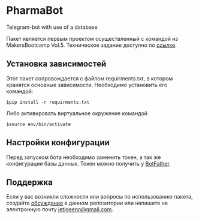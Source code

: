 # PharmaBot
Telegram-bot with use of a database

Пакет является первым проектом осуществленный с командой из MakersBootcamp Vol.5. Техническое задание доступно по 
[ссылке](./technicalTask/index.md).


## Установка зависимостей

Этот пакет сопровождается с файлом requirments.txt, в котором хранятся основные зависимости. 
Необходимо установить его командой: 


```$pip install -r requirments.txt``` 

Либо активировать виртуальное окружение командой

```$source env/bin/activate```


## Настройки конфигурации

Перед запуском бота необходимо заменить токен, а так же конфигурации базы данных. Токен можно получить у [BotFather][].


## Поддержка

Если у вас возникли сложности или вопросы по использованию пакета, создайте 
[обсуждение][] в данном репозитории или напишите на электронную почту 
<jetigeenn@gmail.com>.

[обсуждение]: https://github.com/AJ-Se7eN/PharmaBot/issues
[BotFather]: https://telegram.me/BotFather
